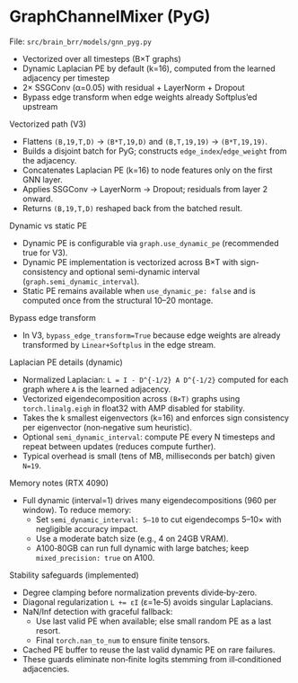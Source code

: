 # GraphChannelMixer (PyG)

File: `src/brain_brr/models/gnn_pyg.py`

- Vectorized over all timesteps (B×T graphs)
- Dynamic Laplacian PE by default (k=16), computed from the learned adjacency per timestep
- 2× SSGConv (α=0.05) with residual + LayerNorm + Dropout
- Bypass edge transform when edge weights already Softplus’ed upstream

Vectorized path (V3)

- Flattens `(B,19,T,D)` → `(B*T,19,D)` and `(B,T,19,19)` → `(B*T,19,19)`.
- Builds a disjoint batch for PyG; constructs `edge_index`/`edge_weight` from the adjacency.
- Concatenates Laplacian PE (k=16) to node features only on the first GNN layer.
- Applies SSGConv → LayerNorm → Dropout; residuals from layer 2 onward.
- Returns `(B,19,T,D)` reshaped back from the batched result.

Dynamic vs static PE

- Dynamic PE is configurable via `graph.use_dynamic_pe` (recommended true for V3).
- Dynamic PE implementation is vectorized across B×T with sign-consistency and optional semi-dynamic interval (`graph.semi_dynamic_interval`).
- Static PE remains available when `use_dynamic_pe: false` and is computed once from the structural 10–20 montage.

Bypass edge transform

- In V3, `bypass_edge_transform=True` because edge weights are already transformed by `Linear+Softplus` in the edge stream.

Laplacian PE details (dynamic)

- Normalized Laplacian: `L = I - D^{-1/2} A D^{-1/2}` computed for each graph where `A` is the learned adjacency.
- Vectorized eigendecomposition across `(B×T)` graphs using `torch.linalg.eigh` in float32 with AMP disabled for stability.
- Takes the k smallest eigenvectors (k=16) and enforces sign consistency per eigenvector (non‑negative sum heuristic).
- Optional `semi_dynamic_interval`: compute PE every N timesteps and repeat between updates (reduces compute further).
- Typical overhead is small (tens of MB, milliseconds per batch) given `N=19`.

Memory notes (RTX 4090)

- Full dynamic (interval=1) drives many eigendecompositions (960 per window). To reduce memory:
  - Set `semi_dynamic_interval: 5–10` to cut eigendecomps 5–10× with negligible accuracy impact.
  - Use a moderate batch size (e.g., 4 on 24GB VRAM).
  - A100‑80GB can run full dynamic with large batches; keep `mixed_precision: true` on A100.

Stability safeguards (implemented)

- Degree clamping before normalization prevents divide‑by‑zero.
- Diagonal regularization `L += εI` (ε=1e‑5) avoids singular Laplacians.
- NaN/Inf detection with graceful fallback:
  - Use last valid PE when available; else small random PE as a last resort.
  - Final `torch.nan_to_num` to ensure finite tensors.
- Cached PE buffer to reuse the last valid dynamic PE on rare failures.
- These guards eliminate non‑finite logits stemming from ill‑conditioned adjacencies.

